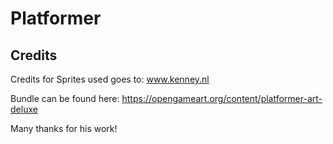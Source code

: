 # Platformer


## Credits
Credits for Sprites used goes to: www.kenney.nl

Bundle can be found here: https://opengameart.org/content/platformer-art-deluxe

Many thanks for his work!
